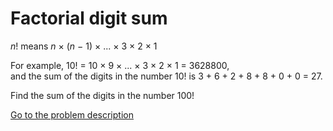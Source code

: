 Factorial digit sum
===================

<p><i>n</i>! means <i>n</i> &times; (<i>n</i> &minus; 1) &times; ... &times; 3 &times; 2 &times; 1</p>
<p>For example, 10! = 10 &times; 9 &times; ... &times; 3 &times; 2 &times; 1 = 3628800,<br />and the sum of the digits in the number 10! is 3 + 6 + 2 + 8 + 8 + 0 + 0 = 27.</p>
<p>Find the sum of the digits in the number 100!</p>



[Go to the problem description](https://projecteuler.net/problem=20)
